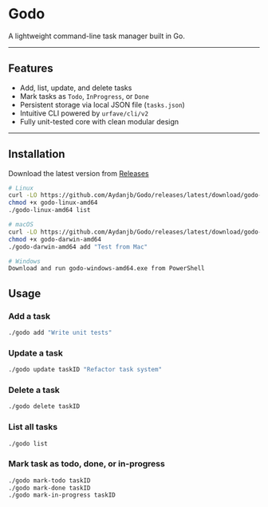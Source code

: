# Godo

A lightweight command-line task manager built in Go.  

---

## Features

- Add, list, update, and delete tasks
- Mark tasks as `Todo`, `InProgress`, or `Done`
- Persistent storage via local JSON file (`tasks.json`)
- Intuitive CLI powered by `urfave/cli/v2`
- Fully unit-tested core with clean modular design

---

## Installation

Download the latest version from [Releases](https://github.com/Aydanjb/Godo/releases)

```bash
# Linux
curl -LO https://github.com/Aydanjb/Godo/releases/latest/download/godo-linux-amd64
chmod +x godo-linux-amd64
./godo-linux-amd64 list

# macOS
curl -LO https://github.com/Aydanjb/Godo/releases/latest/download/godo-darwin-amd64
chmod +x godo-darwin-amd64
./godo-darwin-amd64 add "Test from Mac"

# Windows
Download and run godo-windows-amd64.exe from PowerShell
```

## Usage

### Add a task
```bash
./godo add "Write unit tests"
```

### Update a task
```bash
./godo update taskID "Refactor task system"
```

### Delete a task
```bash
./godo delete taskID
```

### List all tasks

```bash
./godo list
```

### Mark task as todo, done, or in-progress
```bash
./godo mark-todo taskID
./godo mark-done taskID
./godo mark-in-progress taskID
```



